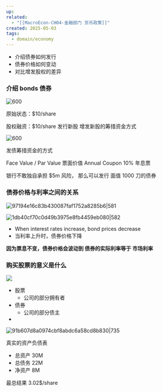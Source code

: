 ```yaml
---
up: 
related:
  - "[[MacroEcon-CH04-金融部门 货币政策]]"
created: 2025-05-03
tags:
  - domain/economy
---
```



- 介绍债券如何发行
- 债券价格如何变动
- 对比增发股权的差异

### 介绍 bonds 债券


![600](https://s1.vika.cn/space/2023/04/08/6c6786285c7746aa99943a90653d3225)



原始状态：$10/share

股权融资：$10/share 发行新股
增发新股的筹措资金方式


![600](https://s1.vika.cn/space/2023/04/08/589e1ce5ae31425f86141d5eea194b61)

发债筹措资金的方式

Face Value / Par Value 票面价值
Annual Coupon 10% 年息票


银行不敢独自承担 $5m 风险， 那么可以发行 面值 1000 刀的债券

### 债券价格与利率之间的关系

![97194e16c83b430087faf1752a8285b6|581](https://s1.vika.cn/space/2023/04/08/97194e16c83b430087faf1752a8285b6)

![1db40cf70c0d49b3975e8fb4459eb080|582](https://s1.vika.cn/space/2023/04/09/1db40cf70c0d49b3975e8fb4459eb080)

- When interest rates increase, bond prices decrease
- 当利率上升时，债券价格下降


**因为票息不变，债券价格会波动到 债券的实际利率等于 市场利率**

### 购买股票的意义是什么

![](https://s1.vika.cn/space/2024/07/20/dd43e6d36b824fbbb1a726eebdd55378)

- 股票
	- 公司的部分拥有者
- 债券
	- 公司的部分债主
- 

![91b607d8a0974cbf8abdc6a58cd8b830|735](https://s1.vika.cn/space/2023/04/09/91b607d8a0974cbf8abdc6a58cd8b830)

真实的资产负债表
- 总资产 30M
- 总债务 22M
- 净资产 8M

最总结果 3.02$/share
